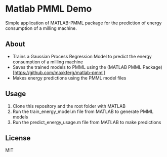 # Matlab PMML Demo
Simple application of MATLAB-PMML package for the prediction of energy consumption of a milling machine. 

## About
* Trains a Gaussian Process Regression Model to predict the energy consumption of a milling machine
* Saves the trained models to PMML using the (MATLAB PMML Package)[https://github.com/maxkferg/matlab-pmml]
* Makes energy predictions using the PMML model files

## Usage
1) Clone this repository and the root folder with MATLAB
2) Run the train_energy_model.m file from MATLAB to generate PMML models
2) Run the predict_energy_usage.m file from MATLAB to make predictions

## License
MIT
